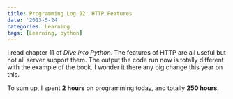 ```yaml
---
title: Programming Log 92: HTTP Features
date: '2013-5-24'
categories: Learning
tags: [Learning, python]
---
```


I read chapter 11 of *Dive into Python*. The features of HTTP are all useful but not all server support them. The output the code run now is totally different with the example of the book. I wonder it there any big change this year on this.

To sum up, I spent **2 hours** on programming today, and totally **250 hours**. 